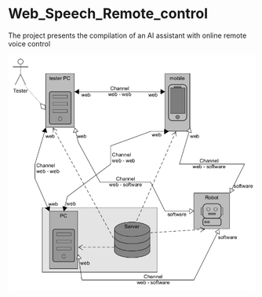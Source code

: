 # Web_Speech_Remote_control

The project presents the compilation of an AI assistant with online remote voice control

![](diagrams/connection_diagram/connection_diagram.png)

